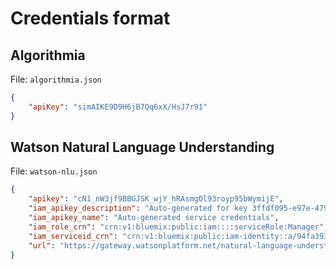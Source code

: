 # Credentials format

## Algorithmia
File: `algorithmia.json`

```json
{
	"apiKey": "simAIKE9D9H6jB7Qq6xX/HsJ7r91"
}
```

## Watson Natural Language Understanding
File: `watson-nlu.json`

```json
{
    "apikey": "cN1_nW3jf9BBGJSK_wjY_hRAsmgOl93royp95bWymijE",
    "iam_apikey_description": "Auto-generated for key 3ffdf095-e97e-479e-862b-1815836d1d4b",
    "iam_apikey_name": "Auto-generated service credentials",
    "iam_role_crn": "crn:v1:bluemix:public:iam::::serviceRole:Manager",
    "iam_serviceid_crn": "crn:v1:bluemix:public:iam-identity::a/94fa3938b65c4125ab3740feb87452f9::serviceid:ServiceId-46c64f97-0b5e-4438-b416-bfcbe1c92766",
    "url": "https://gateway.watsonplatform.net/natural-language-understanding/api"
}
```
